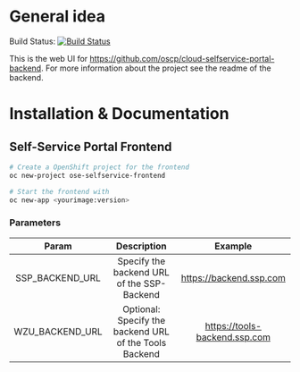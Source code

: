 # General idea
Build Status: [![Build Status](https://travis-ci.org/oscp/cloud-selfservice-portal-frontend.svg?branch=master)](https://travis-ci.org/oscp/cloud-selfservice-portal-frontend)

This is the web UI for https://github.com/oscp/cloud-selfservice-portal-backend. For more information about the project see the readme of the backend.

# Installation & Documentation
## Self-Service Portal Frontend
```bash
# Create a OpenShift project for the frontend
oc new-project ose-selfservice-frontend

# Start the frontend with 
oc new-app <yourimage:version>
```

### Parameters
**Param**|**Description**|**Example**
:-----:|:-----:|:-----:
SSP\_BACKEND\_URL|Specify the backend URL of the SSP-Backend|https://backend.ssp.com
WZU\_BACKEND\_URL|Optional: Specify the backend URL of the Tools Backend|https://tools-backend.ssp.com
